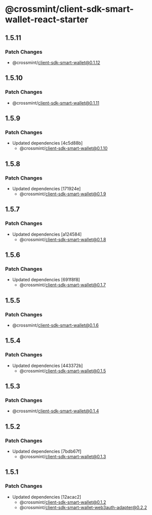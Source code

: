 # @crossmint/client-sdk-smart-wallet-react-starter

## 1.5.11

### Patch Changes

-   @crossmint/client-sdk-smart-wallet@0.1.12

## 1.5.10

### Patch Changes

-   @crossmint/client-sdk-smart-wallet@0.1.11

## 1.5.9

### Patch Changes

-   Updated dependencies [4c5d88b]
    -   @crossmint/client-sdk-smart-wallet@0.1.10

## 1.5.8

### Patch Changes

-   Updated dependencies [171924e]
    -   @crossmint/client-sdk-smart-wallet@0.1.9

## 1.5.7

### Patch Changes

-   Updated dependencies [a124584]
    -   @crossmint/client-sdk-smart-wallet@0.1.8

## 1.5.6

### Patch Changes

-   Updated dependencies [691f8f8]
    -   @crossmint/client-sdk-smart-wallet@0.1.7

## 1.5.5

### Patch Changes

-   @crossmint/client-sdk-smart-wallet@0.1.6

## 1.5.4

### Patch Changes

-   Updated dependencies [443372b]
    -   @crossmint/client-sdk-smart-wallet@0.1.5

## 1.5.3

### Patch Changes

-   @crossmint/client-sdk-smart-wallet@0.1.4

## 1.5.2

### Patch Changes

-   Updated dependencies [7bdb67f]
    -   @crossmint/client-sdk-smart-wallet@0.1.3

## 1.5.1

### Patch Changes

-   Updated dependencies [12acac2]
    -   @crossmint/client-sdk-smart-wallet@0.1.2
    -   @crossmint/client-sdk-smart-wallet-web3auth-adapter@0.2.2
